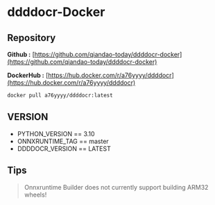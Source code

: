 # **ddddocr-Docker**

## **Repository**

**Github :** [https://github.com/qiandao-today/ddddocr-docker](https://github.com/qiandao-today/ddddocr-docker)

**DockerHub :** [https://hub.docker.com/r/a76yyyy/ddddocr](https://hub.docker.com/r/a76yyyy/ddddocr)

```bash
docker pull a76yyyy/ddddocr:latest
```

## **VERSION**

- PYTHON_VERSION == 3.10
- ONNXRUNTIME_TAG == master
- DDDDOCR_VERSION == LATEST

## **Tips**

> Onnxruntime Builder does not currently support building ARM32 wheels!